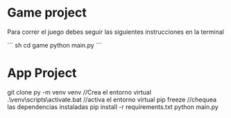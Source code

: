 # Game project

Para correr el juego debes seguir las siguientes instrucciones en la terminal

´´´ sh
cd game
python main.py
´´´

# App Project

git clone
py -m venv venv //Crea el entorno virtual
.\venv\scripts\activate.bat //activa el entorno virtual
pip freeze //chequea las dependencias instaladas
pip install -r requirements.txt
python main.py
